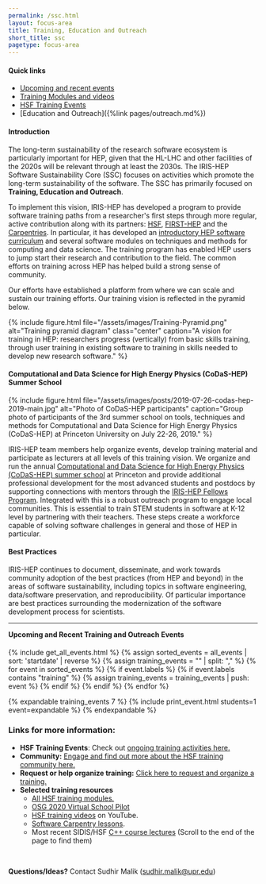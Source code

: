 ```yaml
---
permalink: /ssc.html
layout: focus-area
title: Training, Education and Outreach
short_title: ssc
pagetype: focus-area
---
```


#### Quick links
- <a href="#tr_events">Upcoming and recent events</a>
- [Training Modules and videos][introductory HEP software curriculum]
- [HSF Training Events][HSF events]
- [Education and Outreach]({%link pages/outreach.md%})

#### Introduction

The long-term sustainability of the research software ecosystem is particularly
important for HEP, given that the HL-LHC and other facilities of the 2020s will
be relevant through at least the 2030s. The IRIS-HEP Software Sustainability
Core (SSC) focuses on activities which promote the long-term sustainability of
the software. The SSC has primarily focused on **Training, Education and
Outreach**.

To implement this vision, IRIS-HEP has developed a program to
provide software training paths from a researcher's first steps through more
regular, active contribution along with its partners: [HSF][], [FIRST-HEP][] and the
[Carpentries][]. In particular, it has developed an [introductory HEP software
curriculum][] and several software modules on techniques and methods for computing
and data science.  The training program has enabled HEP users to jump start
their research and contribution to the field. The common efforts on training
across HEP has helped build a strong sense of community.

Our efforts have established a platform from where we can scale and sustain our
training efforts. Our training vision is reflected in the pyramid below.

{% include figure.html
  file="/assets/images/Training-Pyramid.png"
  alt="Training pyramid diagram"
  class="center"
  caption="A vision for training in HEP: researchers progress (vertically) from
           basic skills training, through user training in existing software to training
           in skills needed to develop new research software."
%}


#### Computational and Data Science for High Energy Physics (CoDaS-HEP) Summer School

{% include figure.html
  file="/assets/images/posts/2019-07-26-codas-hep-2019-main.jpg"
  alt="Photo of CoDaS-HEP participants"
  caption="Group photo of participants of the 3rd summer school on tools, techniques and
          methods for Computational and Data Science for High Energy Physics (CoDaS-HEP)
          at Princeton University on July 22-26, 2019."
%}

IRIS-HEP team members help organize events, develop training material and
participate as lecturers at all levels of this training vision. We organize and
run the annual [Computational and Data Science for High Energy Physics
(CoDaS-HEP) summer school][CoDaS-HEP] at Princeton and provide additional professional
development for the most advanced students and postdocs by supporting
connections with mentors through the [IRIS-HEP Fellows Program][]. Integrated with
this is a robust outreach program to engage local communities. This is
essential to train STEM students in software at K-12 level by partnering with
their teachers. These steps create a workforce capable of solving software
challenges in general and those of HEP in particular.


#### Best Practices

IRIS-HEP continues to document, disseminate, and work towards community
adoption of the best practices (from HEP and beyond) in the areas of software
sustainability, including topics in software engineering, data/software
preservation, and reproducibility. Of particular importance are best practices
surrounding the modernization of the software development process for
scientists.

---

<h4 id="tr_events" style="padding-top:90px; margin-top: -90px;">Upcoming and Recent Training and Outreach Events</h4>
{% include get_all_events.html %}
{% assign sorted_events = all_events | sort: 'startdate' | reverse %}
{% assign training_events = "" | split: "," %}
{% for event in sorted_events %}
{% if event.labels %}
{% if event.labels contains "training" %}
{% assign training_events = training_events | push: event %}
{% endif %}
{% endif %}
{% endfor %}

{% expandable training_events 7 %}
{% include print_event.html students=1 event=expandable %}
{% endexpandable %}

### Links for more information:
- **HSF Training Events**: Check out [ongoing training activities here.][HSF events]<br/>
- **Community:** [Engage and find out more about the HSF training community here.][HSF community]<br/>
- **Request or help organize training:** [Click here to request and organize a training.](https://hepsoftwarefoundation.org/training/howto-event.html)
- **Selected training resources**
  - [All HSF training modules.][introductory HEP software curriculum]<br/>
  - [OSG 2020 Virtual School Pilot](https://opensciencegrid.org/virtual-school-pilot-2020/#materials)
  - [HSF training videos](https://www.youtube.com/c/HEPSoftwareFoundation/playlists) on YouTube.
  - [Software Carpentry lessons](https://software-carpentry.org/lessons/).
  - Most recent SIDIS/HSF [C++ course lectures](https://indico.cern.ch/event/979067/) (Scroll to the end of the page to find them)
<br/>

**Questions/Ideas?** Contact Sudhir Malik (sudhir.malik@upr.edu)<br/>


[HSF]: https://hepsoftwarefoundation.org
[HSF community]: https://hepsoftwarefoundation.org/training/community.html
[HSF events]: https://hepsoftwarefoundation.org/Schools/events.html
[FIRST-HEP]: https://first-hep.org
[Carpentries]: https://software-carpentry.org
[introductory HEP software curriculum]: https://hepsoftwarefoundation.org/training/curriculum.html
[CoDaS-HEP]: https://codas-hep.org/
[IRIS-HEP Fellows Program]: https://iris-hep.org/fellows.html
